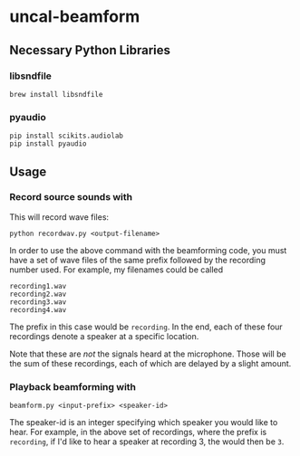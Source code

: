 # uncal-beamform

## Necessary Python Libraries
### libsndfile
```brew install libsndfile```
### pyaudio
```
pip install scikits.audiolab
pip install pyaudio 
```

## Usage
### Record source sounds with

This will record wave files:
```
python recordwav.py <output-filename>
```
In order to use the above command with the beamforming code, you must have a set of wave files of the same prefix followed by the recording number used. For example, my filenames could be called

```
recording1.wav 
recording2.wav 
recording3.wav 
recording4.wav 
```

The prefix in this case would be `recording`. In the end, each of these four recordings denote a speaker at a specific location. 

Note that these are *not* the signals heard at the microphone. Those will be the sum of these recordings, each of which are delayed by a slight amount.

### Playback beamforming with
```
beamform.py <input-prefix> <speaker-id>
```
The speaker-id is an integer specifying which speaker you would like to hear. For example, in the above set of recordings, where the prefix is `recording`, if I'd like to hear a speaker at recording 3, the <speaker-id> would then be `3`.
